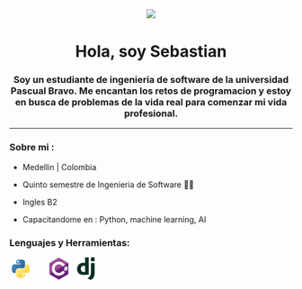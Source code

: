 

<div id="header" align="center">
    <img src="https://media.giphy.com/media/iIqmM5tTjmpOB9mpbn/giphy.gif" width="200"/>
    <h1 align="center">Hola, soy Sebastian</h1>
    <h3 align="center">Soy un estudiante de ingenieria de software de la universidad 
        Pascual Bravo. Me encantan los retos de programacion y estoy en busca de problemas
        de la vida real para comenzar mi vida profesional.
    </h3>
</div>

---
### Sobre mi :

- Medellin | Colombia 

- Quinto semestre de Ingenieria de Software 🧑‍💻

- Ingles B2 

- Capacitandome en : Python, machine learning, AI

<div align="left">
    <h3>Lenguajes y Herramientas:</h3>
    <div>
        <img src="https://github.com/devicons/devicon/blob/master/icons/python/python-original.svg" title="Python" alt="Python"
        width="40" height="40" style="margin-right: 20px; display: inline-block;"/>&nbsp;
        <img src="https://github.com/devicons/devicon/blob/master/icons/csharp/csharp-original.svg" title="C#" alt="C#"
        width="40" height="40" style="display: inline-block;"/>&nbsp;
        <img src="https://github.com/devicons/devicon/blob/master/icons/django/django-plain.svg" title="C#" alt="C#"
        width="40" height="40" style="display: inline-block;"/>&nbsp;
    </div>
</div>


